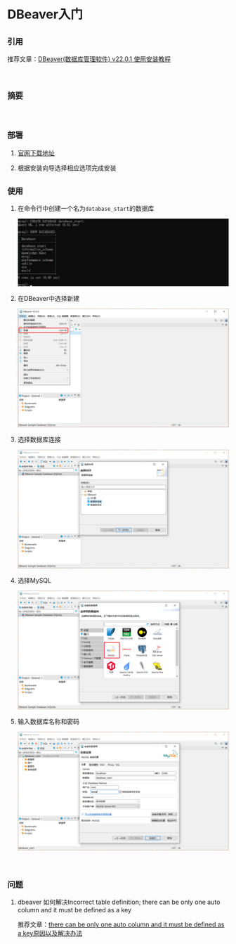 # DBeaver入门

## `引用`

推荐文章：[DBeaver(数据库管理软件) v22.0.1 使用安装教程](https://blog.csdn.net/FxxYSHOOO/article/details/124103994)

<br>

## `摘要`

<br>

## `部署`

1. [官网下载地址](https://dbeaver.io/download/)

2. 根据安装向导选择相应选项完成安装 

## `使用`

1. 在命令行中创建一个名为`database_start`的数据库

    ![picture 1](images/7a7bd789d2da9ae09ef8f55dd246b174d6f593c72417c6b7fce954441136695b.png)  

2. 在DBeaver中选择新建

    ![picture 2](images/7abb032f8eba40eece876a4b0c315a95f1761ba70c8ac00c3881cda137a837ba.png)  

3. 选择数据库连接

    ![picture 3](images/3ce989f444fc20f6bb6ea862911007949d30bca7ead5fc2a9c6bcbfb4fdf15c4.png)  

4. 选择MySQL

    ![picture 4](images/41dddc7a7b75dcaf6d6c0975982ae38888cb7009ec5d1a92090fde29c1aa2f6b.png)  

5. 输入数据库名称和密码

    ![picture 5](images/3a67be34822a740f9023bad05cab827380c02c7f476b21888467866401eeb1a5.png)  

<br>

## `问题`

1. dbeaver 如何解决Incorrect table definition; there can be only one auto column and it must be defined as a key

    推荐文章：[there can be only one auto column and it must be defined as a key原因以及解决办法](https://blog.csdn.net/qq_27818541/article/details/124448508)